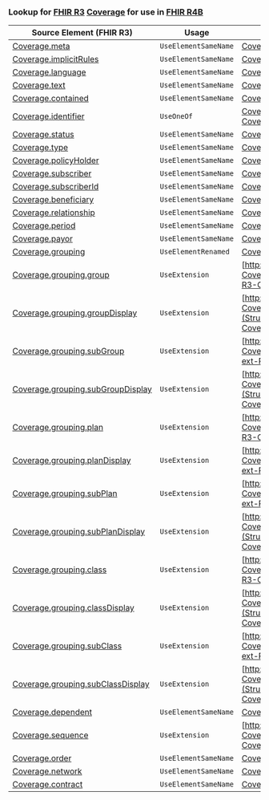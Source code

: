 ### Lookup for [FHIR R3](https://hl7.org/fhir/STU3/) [Coverage](https://hl7.org/fhir/STU3/Coverage.html) for use in [FHIR R4B](https://hl7.org/fhir/R4B/)

| Source Element (FHIR R3) | Usage | Target |
| -------------- | ----- | ------ |
| [Coverage.meta](https://hl7.org/fhir/STU3/Coverage.html#resource) | `UseElementSameName` | [Coverage.meta](https://hl7.org/fhir/R4B/Coverage.html#resource) |
| [Coverage.implicitRules](https://hl7.org/fhir/STU3/Coverage.html#resource) | `UseElementSameName` | [Coverage.implicitRules](https://hl7.org/fhir/R4B/Coverage.html#resource) |
| [Coverage.language](https://hl7.org/fhir/STU3/Coverage.html#resource) | `UseElementSameName` | [Coverage.language](https://hl7.org/fhir/R4B/Coverage.html#resource) |
| [Coverage.text](https://hl7.org/fhir/STU3/Coverage.html#resource) | `UseElementSameName` | [Coverage.text](https://hl7.org/fhir/R4B/Coverage.html#resource) |
| [Coverage.contained](https://hl7.org/fhir/STU3/Coverage.html#resource) | `UseElementSameName` | [Coverage.contained](https://hl7.org/fhir/R4B/Coverage.html#resource) |
| [Coverage.identifier](https://hl7.org/fhir/STU3/Coverage.html#resource) | `UseOneOf` | [Coverage.identifier](https://hl7.org/fhir/R4B/Coverage.html#resource)<br />[Coverage.identifier](https://hl7.org/fhir/R4B/Coverage.html#resource) |
| [Coverage.status](https://hl7.org/fhir/STU3/Coverage.html#resource) | `UseElementSameName` | [Coverage.status](https://hl7.org/fhir/R4B/Coverage.html#resource) |
| [Coverage.type](https://hl7.org/fhir/STU3/Coverage.html#resource) | `UseElementSameName` | [Coverage.type](https://hl7.org/fhir/R4B/Coverage.html#resource) |
| [Coverage.policyHolder](https://hl7.org/fhir/STU3/Coverage.html#resource) | `UseElementSameName` | [Coverage.policyHolder](https://hl7.org/fhir/R4B/Coverage.html#resource) |
| [Coverage.subscriber](https://hl7.org/fhir/STU3/Coverage.html#resource) | `UseElementSameName` | [Coverage.subscriber](https://hl7.org/fhir/R4B/Coverage.html#resource) |
| [Coverage.subscriberId](https://hl7.org/fhir/STU3/Coverage.html#resource) | `UseElementSameName` | [Coverage.subscriberId](https://hl7.org/fhir/R4B/Coverage.html#resource) |
| [Coverage.beneficiary](https://hl7.org/fhir/STU3/Coverage.html#resource) | `UseElementSameName` | [Coverage.beneficiary](https://hl7.org/fhir/R4B/Coverage.html#resource) |
| [Coverage.relationship](https://hl7.org/fhir/STU3/Coverage.html#resource) | `UseElementSameName` | [Coverage.relationship](https://hl7.org/fhir/R4B/Coverage.html#resource) |
| [Coverage.period](https://hl7.org/fhir/STU3/Coverage.html#resource) | `UseElementSameName` | [Coverage.period](https://hl7.org/fhir/R4B/Coverage.html#resource) |
| [Coverage.payor](https://hl7.org/fhir/STU3/Coverage.html#resource) | `UseElementSameName` | [Coverage.payor](https://hl7.org/fhir/R4B/Coverage.html#resource) |
| [Coverage.grouping](https://hl7.org/fhir/STU3/Coverage.html#resource) | `UseElementRenamed` | [Coverage.class](https://hl7.org/fhir/R4B/Coverage.html#resource) |
| [Coverage.grouping.group](https://hl7.org/fhir/STU3/Coverage.html#resource) | `UseExtension` | [http://hl7.org/fhir/3.0/StructureDefinition/extension-Coverage.grouping.group](StructureDefinition-ext-R3-Coverage.gr.group.html) |
| [Coverage.grouping.groupDisplay](https://hl7.org/fhir/STU3/Coverage.html#resource) | `UseExtension` | [http://hl7.org/fhir/3.0/StructureDefinition/extension-Coverage.grouping.groupDisplay](StructureDefinition-ext-R3-Coverage.gr.groupDisplay.html) |
| [Coverage.grouping.subGroup](https://hl7.org/fhir/STU3/Coverage.html#resource) | `UseExtension` | [http://hl7.org/fhir/3.0/StructureDefinition/extension-Coverage.grouping.subGroup](StructureDefinition-ext-R3-Coverage.gr.subGroup.html) |
| [Coverage.grouping.subGroupDisplay](https://hl7.org/fhir/STU3/Coverage.html#resource) | `UseExtension` | [http://hl7.org/fhir/3.0/StructureDefinition/extension-Coverage.grouping.subGroupDisplay](StructureDefinition-ext-R3-Coverage.gr.subGroupDisplay.html) |
| [Coverage.grouping.plan](https://hl7.org/fhir/STU3/Coverage.html#resource) | `UseExtension` | [http://hl7.org/fhir/3.0/StructureDefinition/extension-Coverage.grouping.plan](StructureDefinition-ext-R3-Coverage.gr.plan.html) |
| [Coverage.grouping.planDisplay](https://hl7.org/fhir/STU3/Coverage.html#resource) | `UseExtension` | [http://hl7.org/fhir/3.0/StructureDefinition/extension-Coverage.grouping.planDisplay](StructureDefinition-ext-R3-Coverage.gr.planDisplay.html) |
| [Coverage.grouping.subPlan](https://hl7.org/fhir/STU3/Coverage.html#resource) | `UseExtension` | [http://hl7.org/fhir/3.0/StructureDefinition/extension-Coverage.grouping.subPlan](StructureDefinition-ext-R3-Coverage.gr.subPlan.html) |
| [Coverage.grouping.subPlanDisplay](https://hl7.org/fhir/STU3/Coverage.html#resource) | `UseExtension` | [http://hl7.org/fhir/3.0/StructureDefinition/extension-Coverage.grouping.subPlanDisplay](StructureDefinition-ext-R3-Coverage.gr.subPlanDisplay.html) |
| [Coverage.grouping.class](https://hl7.org/fhir/STU3/Coverage.html#resource) | `UseExtension` | [http://hl7.org/fhir/3.0/StructureDefinition/extension-Coverage.grouping.class](StructureDefinition-ext-R3-Coverage.gr.class.html) |
| [Coverage.grouping.classDisplay](https://hl7.org/fhir/STU3/Coverage.html#resource) | `UseExtension` | [http://hl7.org/fhir/3.0/StructureDefinition/extension-Coverage.grouping.classDisplay](StructureDefinition-ext-R3-Coverage.gr.classDisplay.html) |
| [Coverage.grouping.subClass](https://hl7.org/fhir/STU3/Coverage.html#resource) | `UseExtension` | [http://hl7.org/fhir/3.0/StructureDefinition/extension-Coverage.grouping.subClass](StructureDefinition-ext-R3-Coverage.gr.subClass.html) |
| [Coverage.grouping.subClassDisplay](https://hl7.org/fhir/STU3/Coverage.html#resource) | `UseExtension` | [http://hl7.org/fhir/3.0/StructureDefinition/extension-Coverage.grouping.subClassDisplay](StructureDefinition-ext-R3-Coverage.gr.subClassDisplay.html) |
| [Coverage.dependent](https://hl7.org/fhir/STU3/Coverage.html#resource) | `UseElementSameName` | [Coverage.dependent](https://hl7.org/fhir/R4B/Coverage.html#resource) |
| [Coverage.sequence](https://hl7.org/fhir/STU3/Coverage.html#resource) | `UseExtension` | [http://hl7.org/fhir/3.0/StructureDefinition/extension-Coverage.sequence](StructureDefinition-ext-R3-Coverage.sequence.html) |
| [Coverage.order](https://hl7.org/fhir/STU3/Coverage.html#resource) | `UseElementSameName` | [Coverage.order](https://hl7.org/fhir/R4B/Coverage.html#resource) |
| [Coverage.network](https://hl7.org/fhir/STU3/Coverage.html#resource) | `UseElementSameName` | [Coverage.network](https://hl7.org/fhir/R4B/Coverage.html#resource) |
| [Coverage.contract](https://hl7.org/fhir/STU3/Coverage.html#resource) | `UseElementSameName` | [Coverage.contract](https://hl7.org/fhir/R4B/Coverage.html#resource) |
